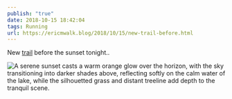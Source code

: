 ```yaml
---
publish: "true"
date: 2018-10-15 18:42:04
tags: Running
url: https://ericmwalk.blog/2018/10/15/new-trail-before.html
---
```


New [trail](https://www.strava.com/activities/1907322305) before the sunset tonight..

![A serene sunset casts a warm orange glow over the horizon, with the sky transitioning into darker shades above, reflecting softly on the calm water of the lake, while the silhouetted grass and distant treeline add depth to the tranquil scene.](https://ericmwalk.blog/uploads/2022/359e65bdb3.jpg)